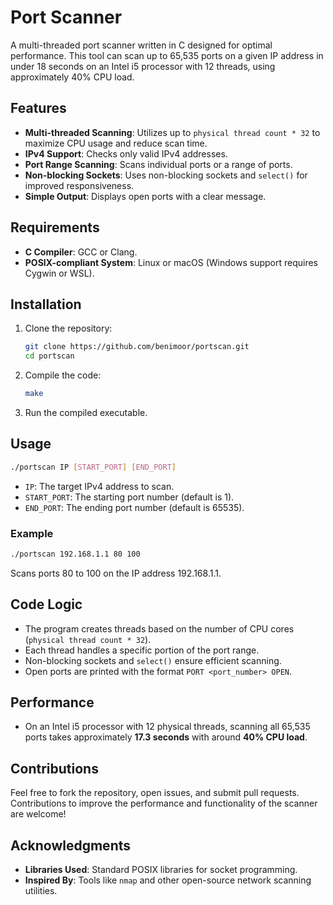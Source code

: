 # Port Scanner

A multi-threaded port scanner written in C designed for optimal performance. This tool can scan up to 65,535 ports on a given IP address in under 18 seconds on an Intel i5 processor with 12 threads, using approximately 40% CPU load.

## Features
- **Multi-threaded Scanning**: Utilizes up to `physical thread count * 32` to maximize CPU usage and reduce scan time.
- **IPv4 Support**: Checks only valid IPv4 addresses.
- **Port Range Scanning**: Scans individual ports or a range of ports.
- **Non-blocking Sockets**: Uses non-blocking sockets and `select()` for improved responsiveness.
- **Simple Output**: Displays open ports with a clear message.

## Requirements
- **C Compiler**: GCC or Clang.
- **POSIX-compliant System**: Linux or macOS (Windows support requires Cygwin or WSL).

## Installation
1. Clone the repository:
   ```bash
   git clone https://github.com/benimoor/portscan.git
   cd portscan
   ```
2. Compile the code:
   ```bash
   make
   ```
3. Run the compiled executable.

## Usage
```bash
./portscan IP [START_PORT] [END_PORT]
```
- `IP`: The target IPv4 address to scan.
- `START_PORT`: The starting port number (default is 1).
- `END_PORT`: The ending port number (default is 65535).

### Example
```bash
./portscan 192.168.1.1 80 100
```
Scans ports 80 to 100 on the IP address 192.168.1.1.

## Code Logic
- The program creates threads based on the number of CPU cores (`physical thread count * 32`).
- Each thread handles a specific portion of the port range.
- Non-blocking sockets and `select()` ensure efficient scanning.
- Open ports are printed with the format `PORT <port_number> OPEN`.

## Performance
- On an Intel i5 processor with 12 physical threads, scanning all 65,535 ports takes approximately **17.3 seconds** with around **40% CPU load**.

## Contributions
Feel free to fork the repository, open issues, and submit pull requests. Contributions to improve the performance and functionality of the scanner are welcome!

## Acknowledgments
- **Libraries Used**: Standard POSIX libraries for socket programming.
- **Inspired By**: Tools like `nmap` and other open-source network scanning utilities.

